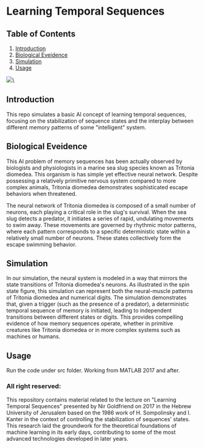 # Learning Temporal Sequences

## Table of Contents
1. [Introduction](#introduction)
2. [Biological Eveidence](#biological-evidence)
3. [Simulation](#simulation)
4. [Usage](#usage)


![](https://github.com/nircko/memories_sequences/blob/a5188c0a81877ea75e69678e77ac8f3c6374e7b7/data/simulation.gif)\

## Introduction

This repo simulates a basic AI concept of learning temporal sequences, focusing on the stabilization of sequence states and the interplay between different memory patterns of some "intelligent" system.


## Biological Eveidence

This AI problem of memory sequences has been actually observed by biologists and physiologists in a marine sea slug species known as Tritonia diomedea. This organism is has simple yet effective neural network. Despite possessing a relatively primitive nervous system compared to more complex animals, Tritonia diomedea demonstrates sophisticated escape behaviors when threatened.

The neural network of Tritonia diomedea is composed of a small number of neurons, each playing a critical role in the slug's survival. When the sea slug detects a predator, it initiates a series of rapid, undulating movements to swim away. These movements are governed by rhythmic motor patterns, where each pattern corresponds to a specific deterministic state within a relatively small number of neurons. These states collectively form the escape swimming behavior.


## Simulation
In our simulation, the neural system is modeled in a way that mirrors the state transitions of Tritonia diomedea's neurons. As illustrated in the spin state figure, this simulation can represent both the neural-muscle patterns of Tritonia diomedea and numerical digits. The simulation demonstrates that, given a trigger (such as the presence of a predator), a deterministic temporal sequence of memory is initiated, leading to independent transitions between different states or digits. This provides compelling evidence of how memory sequences operate, whether in primitive creatures like Tritonia diomedea or in more complex systems such as machines or humans.

## Usage
Run the code under src folder. Working from MATLAB 2017 and after.
### All right reserved:
This repository contains material related to the lecture on "Learning Temporal Sequences" presented by Nir Goldfriend on 2017 in the Hebrew University of Jerusalem based on the 1986 work of H. Sompolinsky and I. Kanter in the context of controlling the stabilization of sequences' states. This research laid the groundwork for the theoretical foundations of machine learning in its early days, contributing to some of the most advanced technologies developed in later years.


